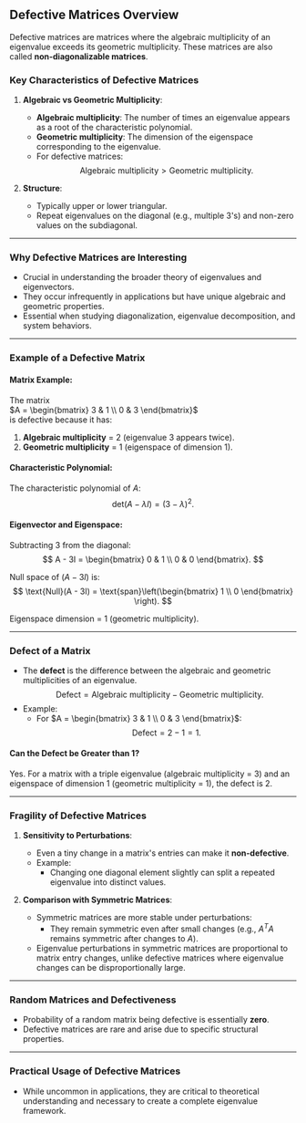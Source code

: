## Defective Matrices Overview

Defective matrices are matrices where the algebraic multiplicity of an eigenvalue exceeds its geometric multiplicity. These matrices are also called **non-diagonalizable matrices**.

### Key Characteristics of Defective Matrices

1. **Algebraic vs Geometric Multiplicity**:
   - **Algebraic multiplicity**: The number of times an eigenvalue appears as a root of the characteristic polynomial.
   - **Geometric multiplicity**: The dimension of the eigenspace corresponding to the eigenvalue.
   - For defective matrices: 
     $$
     \text{Algebraic multiplicity} > \text{Geometric multiplicity}.
     $$

2. **Structure**:
   - Typically upper or lower triangular.
   - Repeat eigenvalues on the diagonal (e.g., multiple 3's) and non-zero values on the subdiagonal.

---

### Why Defective Matrices are Interesting
- Crucial in understanding the broader theory of eigenvalues and eigenvectors.
- They occur infrequently in applications but have unique algebraic and geometric properties.
- Essential when studying diagonalization, eigenvalue decomposition, and system behaviors.

---

### Example of a Defective Matrix

#### Matrix Example:
The matrix  
$A = \begin{bmatrix} 3 & 1 \\ 0 & 3 \end{bmatrix}$  
is defective because it has:
1. **Algebraic multiplicity** = 2 (eigenvalue 3 appears twice).
2. **Geometric multiplicity** = 1 (eigenspace of dimension 1).

#### Characteristic Polynomial:
The characteristic polynomial of $A$:
$$
\text{det}(A - \lambda I) = (3 - \lambda)^2.
$$

#### Eigenvector and Eigenspace:
Subtracting $3$ from the diagonal:
$$
A - 3I = \begin{bmatrix} 0 & 1 \\ 0 & 0 \end{bmatrix}.
$$

Null space of $(A - 3I)$ is:
$$
\text{Null}(A - 3I) = \text{span}\left(\begin{bmatrix} 1 \\ 0 \end{bmatrix} \right).
$$

Eigenspace dimension = 1 (geometric multiplicity).

---

### Defect of a Matrix

- The **defect** is the difference between the algebraic and geometric multiplicities of an eigenvalue.
  $$
  \text{Defect} = \text{Algebraic multiplicity} - \text{Geometric multiplicity}.
  $$
- Example:
   - For $A = \begin{bmatrix} 3 & 1 \\ 0 & 3 \end{bmatrix}$:
     $$
     \text{Defect} = 2 - 1 = 1.
     $$

#### Can the Defect be Greater than 1?
Yes. For a matrix with a triple eigenvalue (algebraic multiplicity = 3) and an eigenspace of dimension 1 (geometric multiplicity = 1), the defect is 2.

---

### Fragility of Defective Matrices

1. **Sensitivity to Perturbations**:
   - Even a tiny change in a matrix's entries can make it **non-defective**.
   - Example:
     - Changing one diagonal element slightly can split a repeated eigenvalue into distinct values.

2. **Comparison with Symmetric Matrices**:
   - Symmetric matrices are more stable under perturbations:
     - They remain symmetric even after small changes (e.g., $A^T A$ remains symmetric after changes to $A$).
   - Eigenvalue perturbations in symmetric matrices are proportional to matrix entry changes, unlike defective matrices where eigenvalue changes can be disproportionally large.

---

### Random Matrices and Defectiveness
- Probability of a random matrix being defective is essentially **zero**.
- Defective matrices are rare and arise due to specific structural properties.

---

### Practical Usage of Defective Matrices
- While uncommon in applications, they are critical to theoretical understanding and necessary to create a complete eigenvalue framework.

